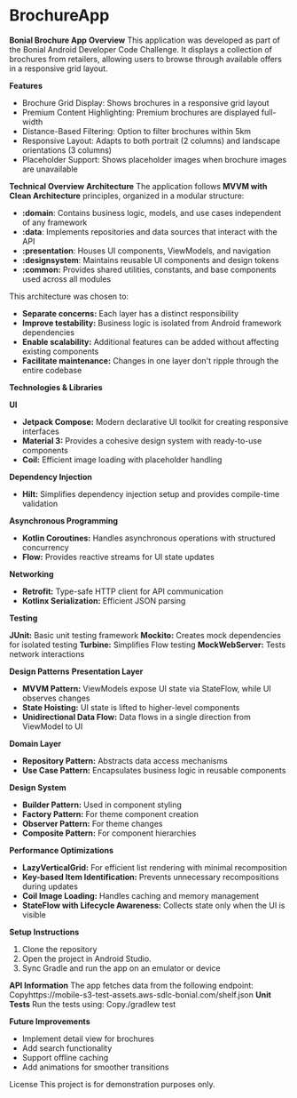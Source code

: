 # BrochureApp
**Bonial Brochure App**
**Overview**
This application was developed as part of the Bonial Android Developer Code Challenge. It displays a collection of brochures from retailers, allowing users to browse through available offers in a responsive grid layout.

**Features**

* Brochure Grid Display: Shows brochures in a responsive grid layout
* Premium Content Highlighting: Premium brochures are displayed full-width
* Distance-Based Filtering: Option to filter brochures within 5km
* Responsive Layout: Adapts to both portrait (2 columns) and landscape orientations (3 columns)
* Placeholder Support: Shows placeholder images when brochure images are unavailable

**Technical Overview**
**Architecture**
The application follows **MVVM with Clean Architecture** principles, organized in a modular structure:

* **:domain**: Contains business logic, models, and use cases independent of any framework
* **:data**: Implements repositories and data sources that interact with the API
* **:presentation**: Houses UI components, ViewModels, and navigation
* **:designsystem**: Maintains reusable UI components and design tokens
* **:common:** Provides shared utilities, constants, and base components used across all modules

This architecture was chosen to:

* **Separate concerns:** Each layer has a distinct responsibility
* **Improve testability:** Business logic is isolated from Android framework dependencies
* **Enable scalability:** Additional features can be added without affecting existing components
* **Facilitate maintenance:** Changes in one layer don't ripple through the entire codebase

**Technologies & Libraries**

**UI**

* **Jetpack Compose:** Modern declarative UI toolkit for creating responsive interfaces
* **Material 3:** Provides a cohesive design system with ready-to-use components
* **Coil:** Efficient image loading with placeholder handling

**Dependency Injection**

* **Hilt:** Simplifies dependency injection setup and provides compile-time validation

**Asynchronous Programming**

* **Kotlin Coroutines:** Handles asynchronous operations with structured concurrency
* **Flow:** Provides reactive streams for UI state updates

**Networking**

* **Retrofit:** Type-safe HTTP client for API communication
* **Kotlinx Serialization:** Efficient JSON parsing

**Testing**

**JUnit:** Basic unit testing framework
**Mockito:** Creates mock dependencies for isolated testing
**Turbine:** Simplifies Flow testing
**MockWebServer:** Tests network interactions

**Design Patterns**
**Presentation Layer**

* **MVVM Pattern:** ViewModels expose UI state via StateFlow, while UI observes changes
* **State Hoisting:** UI state is lifted to higher-level components
* **Unidirectional Data Flow:** Data flows in a single direction from ViewModel to UI

**Domain Layer**

* **Repository Pattern:** Abstracts data access mechanisms
* **Use Case Pattern:** Encapsulates business logic in reusable components

**Design System**

* **Builder Pattern:** Used in component styling
* **Factory Pattern:** For theme component creation
* **Observer Pattern:** For theme changes
* **Composite Pattern:** For component hierarchies

**Performance Optimizations**

* **LazyVerticalGrid:** For efficient list rendering with minimal recomposition
* **Key-based Item Identification:** Prevents unnecessary recompositions during updates
* **Coil Image Loading:** Handles caching and memory management
* **StateFlow with Lifecycle Awareness:** Collects state only when the UI is visible

**Setup Instructions**

1. Clone the repository
2. Open the project in Android Studio.
3. Sync Gradle and run the app on an emulator or device

**API Information**
The app fetches data from the following endpoint:
Copyhttps://mobile-s3-test-assets.aws-sdlc-bonial.com/shelf.json
**Unit Tests**
Run the tests using:
Copy./gradlew test

**Future Improvements**

* Implement detail view for brochures
* Add search functionality
* Support offline caching
* Add animations for smoother transitions

License
This project is for demonstration purposes only.